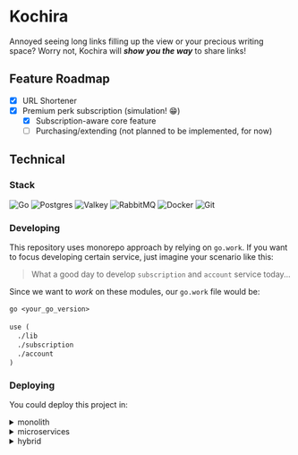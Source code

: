 # Kochira

Annoyed seeing long links filling up the view or your precious writing space? 
Worry not, Kochira will ***show you the way*** to share links!

## Feature Roadmap

- [x] URL Shortener
- [x] Premium perk subscription (simulation! 😁)
  - [x] Subscription-aware core feature
  - [ ] Purchasing/extending (not planned to be implemented, for now)

## Technical

### Stack

![Go](https://img.shields.io/badge/go-%2300ADD8.svg?style=for-the-badge&logo=go&logoColor=white)
![Postgres](https://img.shields.io/badge/postgres-%23316192.svg?style=for-the-badge&logo=postgresql&logoColor=white)
![Valkey](https://img.shields.io/badge/Valkey-677EF6?style=for-the-badge)
![RabbitMQ](https://img.shields.io/badge/Rabbitmq-FF6600?style=for-the-badge&logo=rabbitmq&logoColor=white)
![Docker](https://img.shields.io/badge/docker-%230db7ed.svg?style=for-the-badge&logo=docker&logoColor=white)
![Git](https://img.shields.io/badge/git-%23F05033.svg?style=for-the-badge&logo=git&logoColor=white)

### Developing 
This repository uses monorepo approach by relying on `go.work`. If you want to focus developing 
certain service, just imagine your scenario like this:

> What a good day to develop `subscription` and `account` service today...

Since we want to _work_ on these modules, our `go.work` file would be:
```
go <your_go_version>

use (
  ./lib
  ./subscription
  ./account
)
``` 

### Deploying
You could deploy this project in:

<details>
  <summary>monolith</summary>

  ![codebase-structure](./_docs/monolith.png)

  Run every service on a single container by:

  - Ensure `monolith/Dockerfile` populates container's `go.work` with path of every directory with `go.mod` on it
  - Ensure `docker-compose.yaml` uses every `.env` on it (the env had prefixed by service, so you don't need to worry about conflict)
  - Ensure `docker-compose.yaml` uses `monolith/` Dockerfile
  - Select build `target` you want and run it: `docker compose up -d` (add `--build` to force rebuild)
</details>

<details>
  <summary>microservices</summary>

  ![codebase-structure](./_docs/microservice.png)

  Run every service on their own container by:

  - Ensure `<service>/Dockerfile` populates container's `go.work` with `lib` and `<service>` path
  - Ensure `docker-compose.yaml` uses service's `.env` on it (the env had prefixed by service, so you don't need to worry about conflict)
  - Ensure `docker-compose.yaml` uses `<service>/` Dockerfile
  - Select build `target` you want and run it: `docker compose up -d` (add `--build` to force rebuild)
</details>

<details>
  <summary>hybrid</summary>

  ![codebase-structure](./_docs/hybrid.png)

  Run some in single container while the others are on their own by:

  - Create `1 + n` containers where `n` is the number of services you want to run independently
  - Do the monolith steps, but leave out the services that you want to run independently
  - Do the microservice steps for every service you want to run independently
  - Run it: `docker compose up -d` (add `--build` to force rebuild)
</details>
